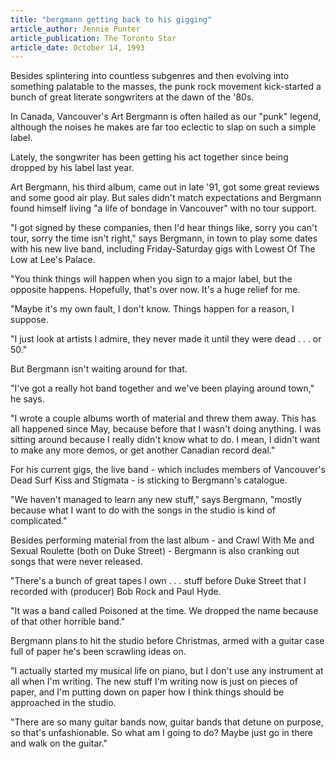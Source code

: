 ```yaml
---
title: "bergmann getting back to his gigging"
article_author: Jennie Punter
article_publication: The Toronto Star
article_date: October 14, 1993
---
```

Besides splintering into countless subgenres and then evolving into something palatable to the masses, the punk rock movement kick-started a bunch of great literate songwriters at the dawn of the '80s.  
  
In Canada, Vancouver's Art Bergmann is often hailed as our "punk" legend, although the noises he makes are far too eclectic to slap on such a simple label.  
  
Lately, the songwriter has been getting his act together since being dropped by his label last year.  
  
Art Bergmann, his third album, came out in late '91, got some great reviews and some good air play. But sales didn't match expectations and Bergmann found himself living "a life of bondage in Vancouver" with no tour support.  
  
"I got signed by these companies, then I'd hear things like, sorry you can't tour, sorry the time isn't right," says Bergmann, in town to play some dates with his new live band, including Friday-Saturday gigs with Lowest Of The Low at Lee's Palace.  
  
"You think things will happen when you sign to a major label, but the opposite happens. Hopefully, that's over now. It's a huge relief for me.  
  
"Maybe it's my own fault, I don't know. Things happen for a reason, I suppose.  
  
"I just look at artists I admire, they never made it until they were dead . . . or 50."  
  
But Bergmann isn't waiting around for that.  
  
"I've got a really hot band together and we've been playing around town," he says.  
  
"I wrote a couple albums worth of material and threw them away. This has all happened since May, because before that I wasn't doing anything. I was sitting around because I really didn't know what to do. I mean, I didn't want to make any more demos, or get another Canadian record deal."  
  
For his current gigs, the live band - which includes members of Vancouver's Dead Surf Kiss and Stigmata - is sticking to Bergmann's catalogue.  
  
"We haven't managed to learn any new stuff," says Bergmann, "mostly because what I want to do with the songs in the studio is kind of complicated."  
  
Besides performing material from the last album - and Crawl With Me and Sexual Roulette (both on Duke Street) - Bergmann is also cranking out songs that were never released.  
  
"There's a bunch of great tapes I own . . . stuff before Duke Street that I recorded with (producer) Bob Rock and Paul Hyde.  
  
"It was a band called Poisoned at the time. We dropped the name because of that other horrible band."  
  
Bergmann plans to hit the studio before Christmas, armed with a guitar case full of paper he's been scrawling ideas on.  
  
"I actually started my musical life on piano, but I don't use any instrument at all when I'm writing. The new stuff I'm writing now is just on pieces of paper, and I'm putting down on paper how I think things should be approached in the studio.  
  
"There are so many guitar bands now, guitar bands that detune on purpose, so that's unfashionable. So what am I going to do? Maybe just go in there and walk on the guitar."  
